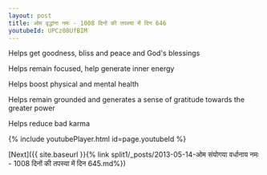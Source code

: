 ```yaml
---
layout: post
title: ओम वृद्धांना नमः - 1008 दिनों की तपस्या में दिन 646
youtubeId: UPCz08UfBIM
---
```

 
 
Helps get goodness, bliss and peace and God's blessings
 
Helps remain focused, help generate inner energy 
 
Helps boost physical and mental health 
 
Helps remain grounded and generates a sense of gratitude towards the greater power 
 
Helps reduce bad karma
 
 
 
 


{% include youtubePlayer.html id=page.youtubeId %}
 
[Next]({{ site.baseurl }}{% link  split1/_posts/2013-05-14-ओम संयोगया वर्धानाय नमः - 1008 दिनों की तपस्या में दिन 645.md%})
 
